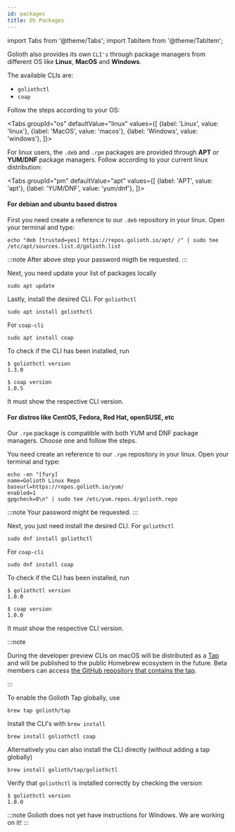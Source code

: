 ```yaml
---
id: packages
title: OS Packages
---
```


import Tabs from '@theme/Tabs';
import TabItem from '@theme/TabItem';

Golioth also provides its own `CLI's` through package managers from different OS like **Linux**, **MacOS** and **Windows**. 

The available CLIs are:

- `goliothctl`
- `coap`

Follow the steps according to your OS:

<Tabs
groupId="os"
defaultValue="linux"
values={[
{label: 'Linux', value: 'linux'},
{label: 'MacOS', value: 'macos'},
{label: 'Windows', value: 'windows'},
]}>

<TabItem value="linux">

For linux users, the `.deb` and `.rpm` packages are provided through **APT** or **YUM/DNF** package managers. Follow according to your current linux distribution:

<Tabs
groupId="pm"
defaultValue="apt"
values={[
{label: 'APT', value: 'apt'},
{label: 'YUM/DNF', value: 'yum/dnf'},
]}>

<TabItem value="apt">

#### For debian and ubuntu based distros

First you need create a reference to our `.deb` repository in your linux. Open your terminal and type:
```
echo "deb [trusted=yes] https://repos.golioth.io/apt/ /" | sudo tee /etc/apt/sources.list.d/golioth.list
```

:::note
After above step your password migth be requested.
:::

Next, you need update your list of packages locally
```
sudo apt update
```

Lastly, install the desired CLI. For `goliothctl`
```
sudo apt install goliothctl
```
For `coap-cli`
```
sudo apt install coap
```

To check if the CLI has been installed, run
```
$ goliothctl version 
1.3.0
```

```
$ coap version
1.0.5
```

It must show the respective CLI version.
</TabItem> 


<TabItem value="yum/dnf">

#### For distros like CentOS, Fedora, Red Hat, openSUSE, etc

Our `.rpm` package is compatible with both YUM and DNF package managers. Choose one and follow the steps.

You need create an reference to our `.rpm` repository in your linux. Open your terminal and type:
```
echo -en "[fury]
name=Golioth Linux Repo
baseurl=https://repos.golioth.io/yum/
enabled=1
gpgcheck=0\n" | sudo tee /etc/yum.repos.d/golioth.repo
```

:::note
Your password might be requested.
:::

Next, you just need install the desired CLI. For `goliothctl`
```
sudo dnf install goliothctl
```
For `coap-cli`
```
sudo dnf install coap
```

To check if the CLI has been installed, run
```
$ goliothctl version
1.0.0
```

```
$ coap version
1.0.0
```

It must show the respective CLI version.
</TabItem>
</Tabs> 
</TabItem>

<TabItem value="macos">

:::note

During the developer preview CLIs on macOS will be distributed as a [Tap](https://docs.brew.sh/Taps) and will be published to the public Homebrew ecosystem in the future. Beta members can access [the GitHub repository that contains the tap](https://github.com/golioth/homebrew-tap).

:::

To enable the Golioth Tap globally, use

```
brew tap golioth/tap
```


Install the CLI's with `brew install`

```
brew install goliothctl coap
```

Alternatively you can also install the CLI directly (without adding a tap globally)

```
brew install golioth/tap/goliothctl
```

Verify that `goliothctl` is installed correctly by checking the version

```
$ goliothctl version
1.0.0
```
</TabItem>

<TabItem value="windows">

:::note
Golioth does not yet have instructions for Windows. We are working on it!
:::

</TabItem>
</Tabs>

<!-- ### Package Managers

import InstallLinux from '../../../partials/install-linux-packages.md'

<InstallLinux/> -->